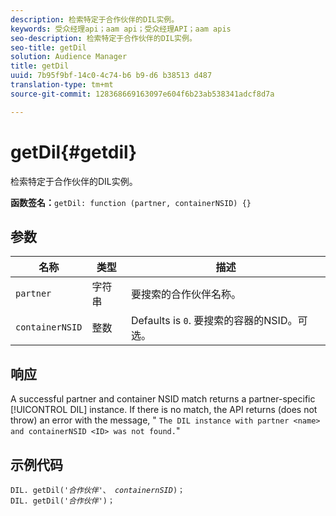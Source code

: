 ```yaml
---
description: 检索特定于合作伙伴的DIL实例。
keywords: 受众经理api；aam api；受众经理API；aam apis
seo-description: 检索特定于合作伙伴的DIL实例。
seo-title: getDil
solution: Audience Manager
title: getDil
uuid: 7b95f9bf-14c0-4c74-b6 b9-d6 b38513 d487
translation-type: tm+mt
source-git-commit: 128368669163097e604f6b23ab538341adcf8d7a

---
```



# getDil{#getdil}

检索特定于合作伙伴的DIL实例。

**函数签名：**`getDil: function (partner, containerNSID) {}`

<!-- r_dil_get_dil.xml -->

## 参数

| 名称 | 类型 | 描述 |
|---|---|---|
| `partner` | 字符串 | 要搜索的合作伙伴名称。 |
| `containerNSID` | 整数 | Defaults is `0`. 要搜索的容器的NSID。可选。 |

## 响应

A successful partner and container NSID match returns a partner-specific [!UICONTROL DIL] instance. If there is no match, the API returns (does not throw) an error with the message, &quot; `The DIL instance with partner <name> and containerNSID <ID> was not found.`&quot;

## 示例代码

<pre class="java"><code>DIL. getDil('<i>合作伙伴</i>'、 <i>containernSID</i>)；
DIL. getDil('<i>合作伙伴</i>')；</code>
</pre>
